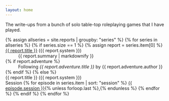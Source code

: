 ```yaml
---
layout: home
---
```


The write-ups from a bunch of solo table-top roleplaying games that I have played.

<dl>
{% assign allseries = site.reports | groupby: "series" %}
{% for series in allseries %}
  {% if series.size == 1 %}
    {% assign report = series.item[0] %}
    <dt>
      <a href="{{ report.url | relative_url }}">{{ report.title }}</a> ({{ report.system }})
    </dt>
    <dd>{{ report.summary | markdownify }}</dd>
    {% if report.adventure %}
      <dd>Following <i>{{ report.adventure.title }}</i> by {{ report.adventure.author }}</dd>
    {% endif %}
  {% else %}
    <dt>{{ report.title }} ({{ report.system }})</dt>
    Session 
    {% for episode in series.item | sort: "session" %}
      <a href="{{ episode.url | relative_url }}">{{ episode.session }}</a>{% unless forloop.last %},{% endunless %}
    {% endfor %}
  {% endif %}
{% endfor %}
</dl>
